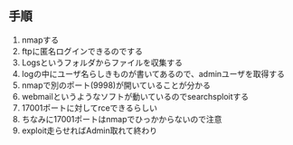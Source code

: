 ## 手順
1. nmapする
2. ftpに匿名ログインできるのでする
3. Logsというフォルダからファイルを収集する
4. logの中にユーザ名らしきものが書いてあるので、adminユーザを取得する
5. nmapで別のポート(9998)が開いていることが分かる
6. webmailというようなソフトが動いているのでsearchsploitする
7. 17001ポートに対してrceできるらしい
8. ちなみに17001ポートはnmapでひっかからないので注意
9. exploit走らせればAdmin取れて終わり